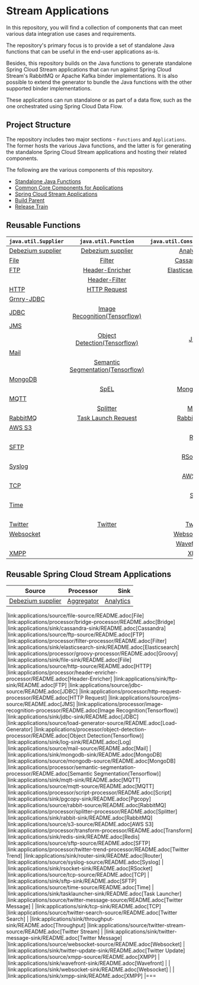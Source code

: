 # Stream Applications

In this repository, you will find a collection of components that can meet various data integration use cases and requirements.

The repository's primary focus is to provide a set of standalone Java functions that can be useful in the end-user applications as-is.

Besides, this repository builds on the Java functions to generate standalone Spring Cloud Stream applications that can run against Spring Cloud Stream's RabbitMQ or Apache Kafka binder implementations.
It is also possible to extend the generator to bundle the Java functions with the other supported binder implementations.

These applications can run standalone or as part of a data flow, such as the one orchestrated using Spring Cloud Data Flow.

## Project Structure

The repository includes two major sections - `Functions` and `Applications`.
The former hosts the various Java functions, and the latter is for generating the standalone Spring Cloud Stream applications and hosting their related components.

The following are the various components of this repository.

- [Standalone Java Functions](https://github.com/spring-cloud/stream-applications/tree/master/functions)
- [Common Core Components for Applications](https://github.com/spring-cloud/stream-applications/tree/master/applications/stream-applications-core)
- [Spring Cloud Stream Applications](https://github.com/spring-cloud/stream-applications/tree/master/applications)
- [Build Parent](https://github.com/spring-cloud/stream-applications/tree/master/stream-applications-build)
- [Release Train](https://github.com/spring-cloud/stream-applications/tree/master/stream-applications-release-train)

## Reusable Functions


| `java.util.Supplier`                                                 | `java.util.Function`                                         | `java.util.Consumer`                                      |
| -------------------------------------------------------------------- |:------------------------------------------------------------:| ---------------------------------------------------:|
| [Debezium supplier](functions/supplier/debezium-supplier/README.adoc)| [Debezium supplier](functions/supplier/debezium-supplier/README.adoc) | [Analytics](functions/consumer/analytics-consumer/README.adoc)| 
| [File](functions/supplier/file-supplier/README.adoc)| [Filter](functions/function/filter-function/README.adoc) | [Cassandra](functions/consumer/cassandra-consumer/README.adoc)|
| [FTP](functions/supplier/ftp-supplier/README.adoc) | [Header-Enricher](functions/function/header-enricher-function/README.adoc) | [Elasticsearch](functions/consumer/elasticsearch-consumer/README.adoc)|
|    |[Header-Filter](functions/function/header-filter-function/README.adoc)|[File](functions/consumer/file-consumer/README.adoc)|
|[HTTP](functions/supplier/http-supplier/README.adoc) | [HTTP Request](functions/function/http-request-function/README.adoc) | [FTP](functions/consumer/ftp-consumer/README.adoc)|
|[Grnry-JDBC](functions/supplier/grnry-jdbc-supplier/README.adoc)|    |    |
|[JDBC](functions/supplier/jdbc-supplier/README.adoc) | [Image Recognition(Tensorflow)](functions/function/image-recognition-function/README.adoc)|   |
|[JMS](functions/supplier/jms-supplier/README.adoc) |   |   |
|     | [Object Detection(Tensorflow)](functions/function/object-detection-function/README.adoc)|[JDBC](functions/consumer/jdbc-consumer/README.adoc)
|[Mail](functions/supplier/mail-supplier/README.adoc)|   |    |
|    |[Semantic Segmentation(Tensorflow)](functions/function/semantic-segmentation-function/README.adoc)|[Log](functions/consumer/log-consumer/README.adoc)
|[MongoDB](functions/supplier/mongodb-supplier/README.adoc)|   |    |
|  |[SpEL](functions/function/spel-function/README.adoc)| [MongoDB](functions/consumer/mongodb-consumer/README.adoc)|
|[MQTT](functions/supplier/mqtt-supplier/README.adoc)|   |   |
|    |[Splitter](functions/function/splitter-function/README.adoc)|[MQTT](functions/consumer/mqtt-consumer/README.adoc)|
|[RabbitMQ](functions/supplier/rabbit-supplier/README.adoc)|[Task Launch Request](functions/function/task-launch-request-function/README.adoc)|[RabbitMQ](functions/consumer/rabbit-consumer/README.adoc)
|[AWS S3](functions/supplier/s3-supplier/README.adoc)|   |    |
|    |    |[Redis](functions/consumer/redis-consumer/README.adoc)|
|[SFTP](functions/supplier/sftp-supplier/README.adoc)|  |   |
|    |    |[RSocket](functions/consumer/rsocket-consumer/README.adoc)|
|[Syslog](functions/supplier/syslog-supplier/README.adoc)|    |    |
|    |    |[AWS S3](functions/consumer/s3-consumer/README.adoc)|
|[TCP](functions/supplier/tcp-supplier/README.adoc)|    |    |
|    |    |[SFTP](functions/consumer/sftp-consumer/README.adoc)|
|[Time](functions/supplier/time-supplier/README.adoc)|    |    |
|    |    |[TCP](functions/consumer/tcp-consumer/README.adoc)|
|[Twitter](functions/supplier/twitter-supplier/README.adoc)|[Twitter](functions/function/twitter-function/README.adoc)|[Twitter](functions/consumer/twitter-consumer/README.adoc)|
|[Websocket](functions/supplier/websocket-supplier/README.adoc)|     |[Websocket](functions/consumer/websocket-consumer/README.adoc)|
|    |    |[Wavefront](functions/consumer/wavefront-consumer/README.adoc)|
|[XMPP](functions/supplier/xmpp-supplier/README.adoc)|    |[XMPP](functions/consumer/xmpp-consumer/README.adoc)|


## Reusable Spring Cloud Stream Applications

| Source                                                                    | Processor                                                                  | Sink                         |                      
| ------------------------------------------------------------------------- |:--------------------------------------------------------------------------:| ----------------------------:|
|[Debezium supplier](:applications/source/debezium-source/README.adoc)   |[Aggregator](applications/processor/aggregator-processor/README.adoc)|[Analytics](applications/sink/analytics-sink/README.adoc)|





|link:applications/source/file-source/README.adoc[File]
|link:applications/processor/bridge-processor/README.adoc[Bridge]
|link:applications/sink/cassandra-sink/README.adoc[Cassandra]
|link:applications/source/ftp-source/README.adoc[FTP]
|link:applications/processor/filter-processor/README.adoc[Filter]
|link:applications/sink/elasticsearch-sink/README.adoc[Elasticsearch]
|link:applications/processor/groovy-processor/README.adoc[Groovy]
|link:applications/sink/file-sink/README.adoc[Fiile]
|link:applications/source/http-source/README.adoc[HTTP]
|link:applications/processor/header-enricher-processor/README.adoc[Header-Enricher]
|link:applications/sink/ftp-sink/README.adoc[FTP]
|link:applications/source/jdbc-source/README.adoc[JDBC]
|link:applications/processor/http-request-processor/README.adoc[HTTP Request]
|link:applications/source/jms-source/README.adoc[JMS]
|link:applications/processor/image-recognition-processor/README.adoc[Image Recognition(Tensorflow)]
|link:applications/sink/jdbc-sink/README.adoc[JDBC]
|link:applications/source/load-generator-source/README.adoc[Load-Generator]
|link:applications/processor/object-detection-processor/README.adoc[Object Detection(Tensorflow)]
|link:applications/sink/log-sink/README.adoc[Log]
|link:applications/source/mail-source/README.adoc[Mail]
|
|link:applications/sink/mongodb-sink/README.adoc[MongoDB]
|link:applications/source/mongodb-source/README.adoc[MongoDB]
|link:applications/processor/semantic-segmentation-processor/README.adoc[Semantic Segmentation(Tensorflow)]
|link:applications/sink/mqtt-sink/README.adoc[MQTT]
|link:applications/source/mqtt-source/README.adoc[MQTT]
|link:applications/processor/script-processor/README.adoc[Script]
|link:applications/sink/pgcopy-sink/README.adoc[Pgcopy]
|link:applications/source/rabbit-source/README.adoc[RabbitMQ]
|link:applications/processor/splitter-processor/README.adoc[Splitter]
|link:applications/sink/rabbit-sink/README.adoc[RabbitMQ]
|link:applications/source/s3-source/README.adoc[AWS S3]
|link:applications/processor/transform-processor/README.adoc[Transform]
|link:applications/sink/redis-sink/README.adoc[Redis]
|link:applications/source/sftp-source/README.adoc[SFTP]
|link:applications/processor/twitter-trend-processor/README.adoc[Twitter Trend]
|link:applications/sink/router-sink/README.adoc[Router]
|link:applications/source/syslog-source/README.adoc[Syslog]
|
|link:applications/sink/rsocket-sink/README.adoc[RSocket]
|link:applications/source/tcp-source/README.adoc[TCP]
|
|link:applications/sink/sftp-sink/README.adoc[SFTP]
|link:applications/source/time-source/README.adoc[Time]
|
|link:applications/sink/tasklauncher-sink/README.adoc[Task Launcher]
|link:applications/source/twitter-message-source/README.adoc[Twitter Message]
|
|link:applications/sink/tcp-sink/README.adoc[TCP]
|link:applications/source/twitter-search-source/README.adoc[Twitter Search]
|
|link:applications/sink/throughput-sink/README.adoc[Throughput]
|link:applications/source/twitter-stream-source/README.adoc[Twitter Stream]
|
|link:applications/sink/twitter-message-sink/README.adoc[Twitter Message]
|link:applications/source/websocket-source/README.adoc[Websocket]
|
|link:applications/sink/twitter-update-sink/README.adoc[Twitter Update]
|link:applications/source/xmpp-source/README.adoc[XMPP]
|
|link:applications/sink/wavefront-sink/README.adoc[Wavefront]
|
|
|link:applications/sink/websocket-sink/README.adoc[Websocket]
|
|
|link:applications/sink/xmpp-sink/README.adoc[XMPP]
|===











